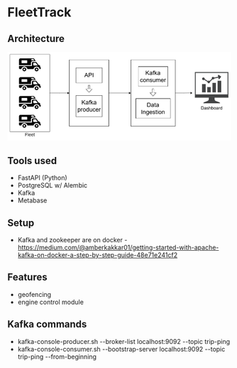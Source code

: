 # FleetTrack

## Architecture

![](./assets/FleetTrack.png)

## Tools used

- FastAPI (Python)
- PostgreSQL w/ Alembic
- Kafka
- Metabase

## Setup

- Kafka and zookeeper are on docker - https://medium.com/@amberkakkar01/getting-started-with-apache-kafka-on-docker-a-step-by-step-guide-48e71e241cf2

## Features

- geofencing
- engine control module

## Kafka commands

- kafka-console-producer.sh --broker-list localhost:9092 --topic trip-ping
- kafka-console-consumer.sh --bootstrap-server localhost:9092 --topic trip-ping --from-beginning
